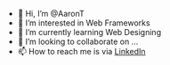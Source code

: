 - 👋 Hi, I’m @AaronT
- 👀 I’m interested in Web Frameworks
- 🌱 I’m currently learning Web Designing 
- 💞️ I’m looking to collaborate on ...
- 📫 How to reach me is via <a href="https://www.linkedin.com/in/aaron-tanna-62b813133/"> LinkedIn <a>

<!---
Aaron340/Aaron340 is a ✨ special ✨ repository because its `README.md` (this file) appears on your GitHub profile.
You can click the Preview link to take a look at your changes.
--->
